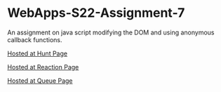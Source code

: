 # WebApps-S22-Assignment-7

An assignment on java script modifying the DOM and using anonymous callback functions.<br>

[Hosted at Hunt Page ](https://44-563-web-apps-s22.github.io/webapps-s22-assignment-7-bindisanjay/hunt.html)<br>

[Hosted at Reaction Page ](https://44-563-web-apps-s22.github.io/webapps-s22-assignment-7-bindisanjay/reaction.html)<br>

[Hosted at Queue Page](https://44-563-web-apps-s22.github.io/webapps-s22-assignment-7-bindisanjay/queue.html)<br>

